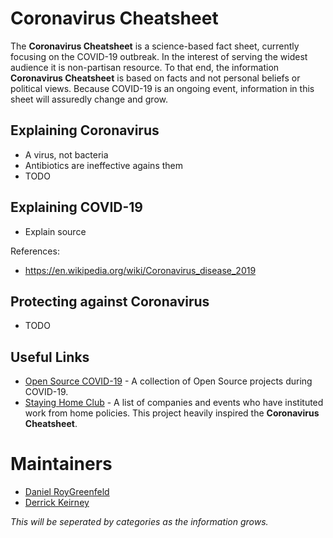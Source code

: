# Coronavirus Cheatsheet

The **Coronavirus Cheatsheet** is a science-based fact sheet, currently focusing on the COVID-19 outbreak. In the interest of serving the widest audience it is non-partisan resource. To that end, the information **Coronavirus Cheatsheet** is based on facts and not personal beliefs or political views. Because COVID-19 is an ongoing event, information in this sheet will assuredly change and grow.

## Explaining Coronavirus

- A virus, not bacteria
- Antibiotics are ineffective agains them
- TODO

## Explaining COVID-19

- Explain source

References:

- https://en.wikipedia.org/wiki/Coronavirus_disease_2019

## Protecting against Coronavirus

- TODO

## Useful Links

- [Open Source COVID-19](https://weileizeng.github.io/Open-Source-COVID-19/) - A collection of Open Source projects during COVID-19.
- [Staying Home Club](https://stayinghome.club/) - A list of companies and events who have instituted work from home policies. This project heavily inspired the **Coronavirus Cheatsheet**.

# Maintainers

- [Daniel RoyGreenfeld](https://github.com/pydanny)
- [Derrick Keirney](https://github.com/diek)

_This will be seperated by categories as the information grows._
